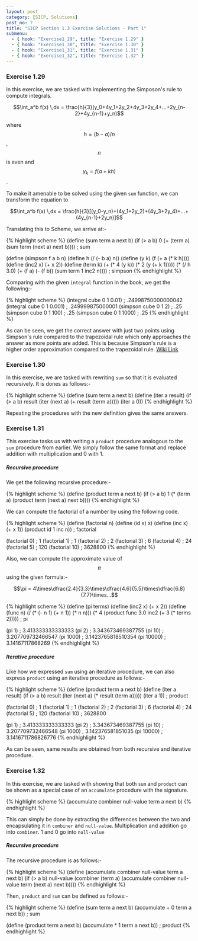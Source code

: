 ```yaml
---
layout: post
category: [SICP, Solutions]
post_no: 7
title: "SICP Section 1.3 Exercise Solutions - Part 1"
submenu:
  - { hook: "Exercise1_29", title: "Exercise 1.29" }
  - { hook: "Exercise1_30", title: "Exercise 1.30" }
  - { hook: "Exercise1_31", title: "Exercise 1.31" }
  - { hook: "Exercise1_32", title: "Exercise 1.32" }
---
```


### Exercise 1.29<a name="Exercise1_29">&nbsp;</a>

In this exercise, we are tasked with implementing the Simposon's rule to compute integrals.

$$\int_a^b f(x) \,dx = \frac{h}{3}(y_0+4y_1+2y_2+4y_3+2y_4+...+2y_{n-2}+4y_{n-1}+y_n)$$

where $$h = (b-a)/n$$, $$n$$ is even and $$y_k=f(a+kh)$$.

To make it amenable to be solved using the given `sum` function, we can transform the equation to

$$\int_a^b f(x) \,dx = \frac{h}{3}[(y_0-y_n)+(4y_1+2y_2)+(4y_3+2y_4)+...+(4y_{n-1}+2y_n)]$$
<!--excerpt-->

Translating this to Scheme, we arrive at:-

{% highlight scheme %}
(define (sum term a next b)
  (if (> a b)
      0
      (+ (term a)
         (sum term (next a) next b))))
; sum

(define (simpson f a b n)
  (define h
    (/ (- b a) n))
  (define (y k)
    (f (+ a (* k h))))
  (define (inc2 x)
    (+ x 2))
  (define (term k)
    (+ (* 4 (y k))
       (* 2 (y (+ k 1)))))
  (* (/ h 3.0)
     (+ (f a)
        (- (f b))
		(sum term 1 inc2 n))))
; simpson
{% endhighlight %}

Comparing with the given `integral` function in the book, we get the following:-

{% highlight scheme %}
(integral cube 0 1 0.01)
; .24998750000000042
(integral cube 0 1 0.001)
; .249999875000001
(simpson cube 0 1 2)
; .25
(simpson cube 0 1 100)
; .25
(simpson cube 0 1 1000)
; .25
{% endhighlight %}

As can be seen, we get the correct answer with just two points using Simpson's rule compared to the trapezoidal rule which only approaches the answer as more points are added. This is because Simpson's rule is a higher order approximation compared to the trapezoidal rule. [Wiki Link](http://en.wikipedia.org/wiki/Newton–Cotes_formulas)

### Exercise 1.30<a name="Exercise1_30">&nbsp;</a>

In this exercise, we are tasked with rewriting `sum` so that it is evaluated recursively. It is dones as follows:-

{% highlight scheme %}
(define (sum term a next b)
  (define (iter a result)
  (if (> a b)
      result
      (iter (next a) (+ result (term a)))))
  (iter a 0))
{% endhighlight %}

Repeating the procedures with the new definition gives the same answers.

### Exercise 1.31<a name="Exercise1_31">&nbsp;</a>

This exercise tasks us with writing a `product` procedure analogous to the `sum` procedure from earlier. We simply follow the same format and replace addition with multiplication and 0 with 1. 

##### Recursive procedure

We get the following recursive procedure:-

{% highlight scheme %}
(define (product term a next b)
  (if (> a b)
      1
      (* (term a)
         (product term (next a) next b))))
{% endhighlight %}

We can compute the factorial of a number by using the following code.

{% highlight scheme %}
(define (factorial n)
  (define (id x) x)
  (define (inc x) (+ x 1))
  (product id 1 inc n))
; factorial

(factorial 0)
; 1
(factorial 1)
; 1
(factorial 2)
; 2
(factorial 3)
; 6
(factorial 4)
; 24
(factorial 5)
; 120
(factorial 10)
; 3628800
{% endhighlight %}

Also, we can compute the approximate value of $$\pi$$ using the given formula:-

$$\pi = 4\times\dfrac{2.4}{3.3}\times\dfrac{4.6}{5.5}\times\dfrac{6.8}{7.7}\times...$$

{% highlight scheme %}
(define (pi terms)
  (define (inc2 x) (+ x 2))
  (define (func n)
    (/ (* (- n 1) (+ n 1))
       (* n n)))
  (* 4 (product func 3.0 inc2 (+ 3 (* terms 2)))))
; pi

(pi 1)
; 3.413333333333333
(pi 2)
; 3.343673469387755
(pi 10)
; 3.207709732466547
(pi 1000)
; 3.1423765818510354
(pi 10000)
; 3.14167117868269
{% endhighlight %}

##### Iterative procedure

Like how we expressed `sum` using an iterative procedure, we can also express `product` using an iterative procedure as follows:-

{% highlight scheme %}
(define (product term a next b)
  (define (iter a result)
  (if (> a b)
      result
      (iter (next a) (* result (term a)))))
  (iter a 1))
; product

(factorial 0)
; 1
(factorial 1)
; 1
(factorial 2)
; 2
(factorial 3)
; 6
(factorial 4)
; 24
(factorial 5)
; 120
(factorial 10)
; 3628800

(pi 1)
; 3.413333333333333
(pi 2)
; 3.343673469387755
(pi 10)
; 3.207709732466548
(pi 1000)
; 3.142376581851035
(pi 10000)
; 3.1416711786826776
{% endhighlight %}

As can be seen, same results are obtained from both recursive and iterative procedure.

### Exercise 1.32<a name="Exercise1_32">&nbsp;</a>

In this exercise, we are tasked with showing that both `sum` and `product` can be shown as a special case of an `accumulate` procedure with the signature.

{% highlight scheme %}
(accumulate 
 combiner null-value term a next b)
{% endhighlight %}

This can simply be done by extracting the differences between the two and encapsulating it in `combiner` and `null-value`. Multiplication and addition go into `combiner`. 1 and 0 go into `null-value`

##### Recursive procedure

The recursive procedure is as follows:- 

{% highlight scheme %}
(define (accumulate combiner null-value term a next b)
  (if (> a b)
      null-value
      (combiner (term a)
                (accumulate combiner null-value term (next a) next b))))
{% endhighlight %}

Then, `product` and `sum` can be defined as follows:-

{% highlight scheme %}
(define (sum term a next b)
  (accumulate + 0 term a next b))
; sum

(define (product term a next b)
  (accumulate * 1 term a next b))
; product
{% endhighlight %}
